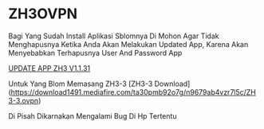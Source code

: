 # ZH3OVPN


Bagi Yang Sudah Install Aplikasi Sblomnya
Di Mohon Agar Tidak Menghapusnya Ketika Anda Akan Melakukan Updated App,
Karena Akan Menyebabkan Terhapusnya User And Password App



[UPDATE APP ZH3 V1.1.31](https://download1083.mediafire.com/4219qw8r2njg/lc2g5p05khqip40/ZH3_IM3haqy.vipv1.1.31.apk)

Untuk Yang Blom Memasang ZH3-3 [ZH3-3 Download] (https://download1491.mediafire.com/ta30pmb92o7g/n9679ab4vzr7l5c/ZH3-3.ovpn)

Di Pisah Dikarnakan Mengalami Bug Di Hp Tertentu


